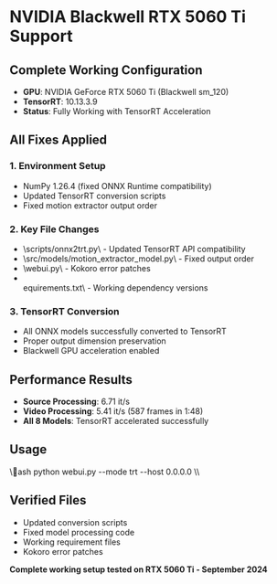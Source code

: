 ﻿#  NVIDIA Blackwell RTX 5060 Ti Support

## Complete Working Configuration
- **GPU**: NVIDIA GeForce RTX 5060 Ti (Blackwell sm_120)
- **TensorRT**: 10.13.3.9
- **Status**:  Fully Working with TensorRT Acceleration

## All Fixes Applied
### 1. Environment Setup
- NumPy 1.26.4 (fixed ONNX Runtime compatibility)
- Updated TensorRT conversion scripts
- Fixed motion extractor output order

### 2. Key File Changes
- \scripts/onnx2trt.py\ - Updated TensorRT API compatibility
- \src/models/motion_extractor_model.py\ - Fixed output order
- \webui.py\ - Kokoro error patches
- \equirements.txt\ - Working dependency versions

### 3. TensorRT Conversion
- All ONNX models successfully converted to TensorRT
- Proper output dimension preservation
- Blackwell GPU acceleration enabled

## Performance Results
- **Source Processing**: 6.71 it/s
- **Video Processing**: 5.41 it/s (587 frames in 1:48)
- **All 8 Models**: TensorRT accelerated successfully

## Usage
\\\ash
python webui.py --mode trt --host 0.0.0.0
\\\

## Verified Files
-  Updated conversion scripts
-  Fixed model processing code
-  Working requirement files
-  Kokoro error patches

**Complete working setup tested on RTX 5060 Ti - September 2024**
